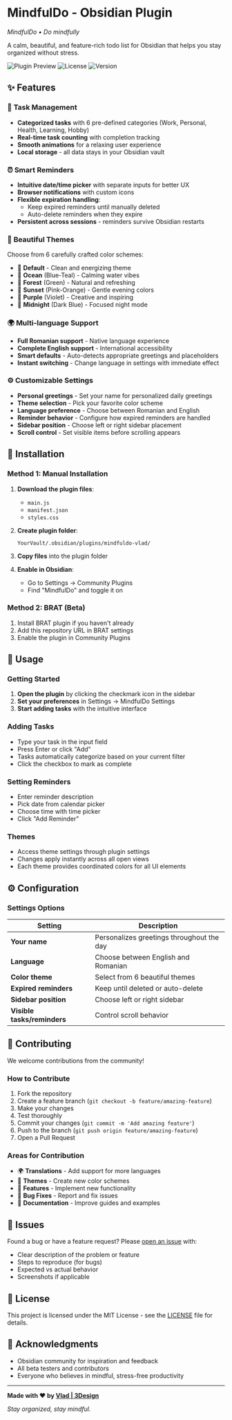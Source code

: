 # MindfulDo - Obsidian Plugin

*MindfulDo • Do mindfully*

A calm, beautiful, and feature-rich todo list for Obsidian that helps you stay organized without stress.

![Plugin Preview](https://img.shields.io/badge/Obsidian-Plugin-purple) ![License](https://img.shields.io/badge/License-MIT-green) ![Version](https://img.shields.io/badge/Version-1.0.0-blue)

## ✨ Features

### 📝 **Task Management**
- **Categorized tasks** with 6 pre-defined categories (Work, Personal, Health, Learning, Hobby)
- **Real-time task counting** with completion tracking
- **Smooth animations** for a relaxing user experience
- **Local storage** - all data stays in your Obsidian vault

### ⏰ **Smart Reminders**
- **Intuitive date/time picker** with separate inputs for better UX
- **Browser notifications** with custom icons
- **Flexible expiration handling**:
  - Keep expired reminders until manually deleted
  - Auto-delete reminders when they expire
- **Persistent across sessions** - reminders survive Obsidian restarts

### 🎨 **Beautiful Themes**
Choose from 6 carefully crafted color schemes:
- 🎨 **Default** - Clean and energizing theme
- 🌊 **Ocean** (Blue-Teal) - Calming water vibes
- 🌲 **Forest** (Green) - Natural and refreshing
- 🌸 **Sunset** (Pink-Orange) - Gentle evening colors
- 💜 **Purple** (Violet) - Creative and inspiring
- 🌙 **Midnight** (Dark Blue) - Focused night mode

### 🌍 **Multi-language Support**
- **Full Romanian support** - Native language experience
- **Complete English support** - International accessibility
- **Smart defaults** - Auto-detects appropriate greetings and placeholders
- **Instant switching** - Change language in settings with immediate effect

### ⚙️ **Customizable Settings**
- **Personal greetings** - Set your name for personalized daily greetings
- **Theme selection** - Pick your favorite color scheme
- **Language preference** - Choose between Romanian and English
- **Reminder behavior** - Configure how expired reminders are handled
- **Sidebar position** - Choose left or right sidebar placement
- **Scroll control** - Set visible items before scrolling appears

## 🚀 Installation

### Method 1: Manual Installation

1. **Download the plugin files**:
   - `main.js`
   - `manifest.json` 
   - `styles.css`

2. **Create plugin folder**:
   ```
   YourVault/.obsidian/plugins/mindfuldo-vlad/
   ```

3. **Copy files** into the plugin folder

4. **Enable in Obsidian**:
   - Go to Settings → Community Plugins
   - Find "MindfulDo" and toggle it on

### Method 2: BRAT (Beta)

1. Install BRAT plugin if you haven't already
2. Add this repository URL in BRAT settings
3. Enable the plugin in Community Plugins

## 🎯 Usage

### Getting Started
1. **Open the plugin** by clicking the checkmark icon in the sidebar
2. **Set your preferences** in Settings → MindfulDo Settings
3. **Start adding tasks** with the intuitive interface

### Adding Tasks
- Type your task in the input field
- Press Enter or click "Add"
- Tasks automatically categorize based on your current filter
- Click the checkbox to mark as complete

### Setting Reminders
- Enter reminder description
- Pick date from calendar picker
- Choose time with time picker
- Click "Add Reminder"

### Themes
- Access theme settings through plugin settings
- Changes apply instantly across all open views
- Each theme provides coordinated colors for all UI elements

## ⚙️ Configuration

### Settings Options

| Setting | Description |
|---|---|
| **Your name** | Personalizes greetings throughout the day |
| **Language** | Choose between English and Romanian |
| **Color theme** | Select from 6 beautiful themes |
| **Expired reminders** | Keep until deleted or auto-delete |
| **Sidebar position** | Choose left or right sidebar |
| **Visible tasks/reminders** | Control scroll behavior |

## 🤝 Contributing

We welcome contributions from the community!

### How to Contribute
1. Fork the repository
2. Create a feature branch (`git checkout -b feature/amazing-feature`)
3. Make your changes
4. Test thoroughly
5. Commit your changes (`git commit -m 'Add amazing feature'`)
6. Push to the branch (`git push origin feature/amazing-feature`)
7. Open a Pull Request

### Areas for Contribution
- 🌍 **Translations** - Add support for more languages
- 🎨 **Themes** - Create new color schemes
- 🚀 **Features** - Implement new functionality
- 🐛 **Bug Fixes** - Report and fix issues
- 📖 **Documentation** - Improve guides and examples

## 🐛 Issues

Found a bug or have a feature request? Please [open an issue](https://github.com/Vlad3Design/MindfulDo/issues) with:
- Clear description of the problem or feature
- Steps to reproduce (for bugs)
- Expected vs actual behavior
- Screenshots if applicable

## 📄 License

This project is licensed under the MIT License - see the [LICENSE](LICENSE) file for details.

## 🙏 Acknowledgments

- Obsidian community for inspiration and feedback
- All beta testers and contributors
- Everyone who believes in mindful, stress-free productivity

---

**Made with ❤️ by [Vlad | 3Design](https://github.com/Vlad3Design)**

*Stay organized, stay mindful.* 
